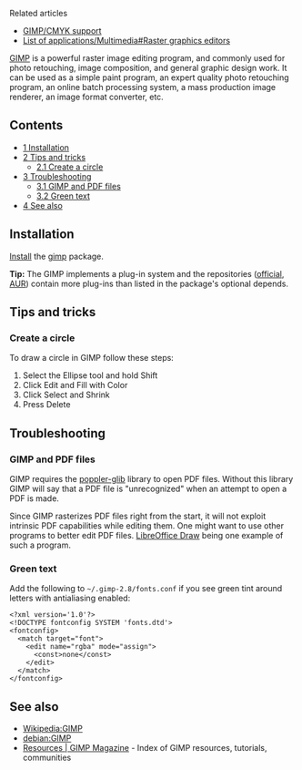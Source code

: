 Related articles

*   [GIMP/CMYK support](/index.php/GIMP/CMYK_support "GIMP/CMYK support")
*   [List of applications/Multimedia#Raster graphics editors](/index.php/List_of_applications/Multimedia#Raster_graphics_editors "List of applications/Multimedia")

[GIMP](https://www.gimp.org/) is a powerful raster image editing program, and commonly used for photo retouching, image composition, and general graphic design work. It can be used as a simple paint program, an expert quality photo retouching program, an online batch processing system, a mass production image renderer, an image format converter, etc.

## Contents

*   [1 Installation](#Installation)
*   [2 Tips and tricks](#Tips_and_tricks)
    *   [2.1 Create a circle](#Create_a_circle)
*   [3 Troubleshooting](#Troubleshooting)
    *   [3.1 GIMP and PDF files](#GIMP_and_PDF_files)
    *   [3.2 Green text](#Green_text)
*   [4 See also](#See_also)

## Installation

[Install](/index.php/Install "Install") the [gimp](https://www.archlinux.org/packages/?name=gimp) package.

**Tip:** The GIMP implements a plug-in system and the repositories ([official](https://www.archlinux.org/packages/?sort=&q=gimp&maintainer=&flagged=), [AUR](https://aur.archlinux.org/packages/?O=0&SeB=nd&K=gimp&outdated=off&SB=n&SO=a&PP=50&do_Search=Go)) contain more plug-ins than listed in the package's optional depends.

## Tips and tricks

### Create a circle

To draw a circle in GIMP follow these steps:

1.  Select the Ellipse tool and hold Shift
2.  Click Edit and Fill with Color
3.  Click Select and Shrink
4.  Press Delete

## Troubleshooting

### GIMP and PDF files

GIMP requires the [poppler-glib](https://www.archlinux.org/packages/?name=poppler-glib) library to open PDF files. Without this library GIMP will say that a PDF file is "unrecognized" when an attempt to open a PDF is made.

Since GIMP rasterizes PDF files right from the start, it will not exploit intrinsic PDF capabilities while editing them. One might want to use other programs to better edit PDF files. [LibreOffice Draw](/index.php/LibreOffice "LibreOffice") being one example of such a program.

### Green text

Add the following to `~/.gimp-2.8/fonts.conf` if you see green tint around letters with antialiasing enabled:

```
<?xml version='1.0'?>
<!DOCTYPE fontconfig SYSTEM 'fonts.dtd'>
<fontconfig>
  <match target="font">
    <edit name="rgba" mode="assign">
      <const>none</const>
    </edit>
  </match>
</fontconfig>

```

## See also

*   [Wikipedia:GIMP](https://en.wikipedia.org/wiki/GIMP "wikipedia:GIMP")
*   [debian:GIMP](https://wiki.debian.org/GIMP "debian:GIMP")
*   [Resources | GIMP Magazine](https://gimpmagazine.org/resources/) - Index of GIMP resources, tutorials, communities